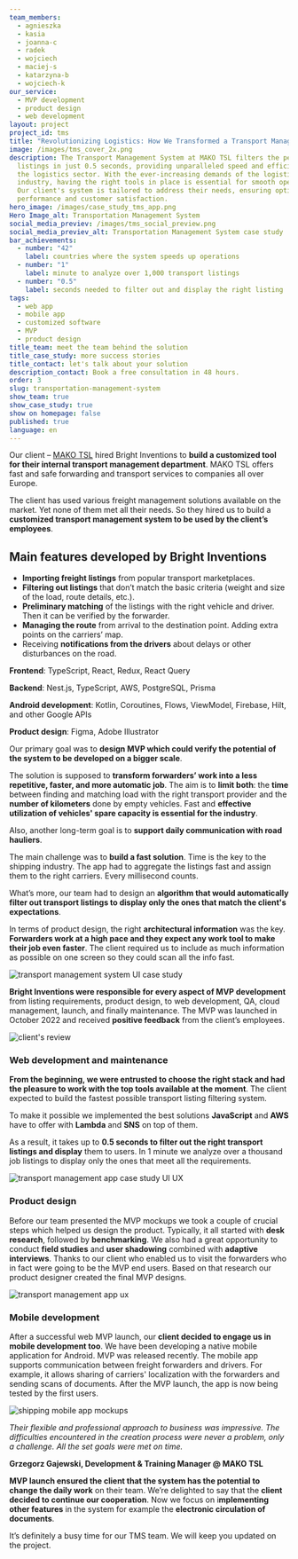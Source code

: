 ```yaml
---
team_members:
  - agnieszka
  - kasia
  - joanna-c
  - radek
  - wojciech
  - maciej-s
  - katarzyna-b
  - wojciech-k
our_service:
  - MVP development
  - product design
  - web development
layout: project
project_id: tms
title: "Revolutionizing Logistics: How We Transformed a Transport Management System"
image: /images/tms_cover_2x.png
description: The Transport Management System at MAKO TSL filters the perfect
  listings in just 0.5 seconds, providing unparalleled speed and efficiency in
  the logistics sector. With the ever-increasing demands of the logistics
  industry, having the right tools in place is essential for smooth operations.
  Our client's system is tailored to address their needs, ensuring optimal
  performance and customer satisfaction.
hero_image: /images/case_study_tms_app.png
Hero Image_alt: Transportation Management System
social_media_previev: /images/tms_social_preview.png
social_media_previev_alt: Transportation Management System case study
bar_achievements:
  - number: "42"
    label: countries where the system speeds up operations
  - number: "1"
    label: minute to analyze over 1,000 transport listings
  - number: "0.5"
    label: seconds needed to filter out and display the right listing
tags:
  - web app
  - mobile app
  - customized software
  - MVP
  - product design
title_team: meet the team behind the solution
title_case_study: more success stories
title_contact: let's talk about your solution
description_contact: Book a free consultation in 48 hours.
order: 3
slug: transportation-management-system
show_team: true
show_case_study: true
show on homepage: false
published: true
language: en
---
```

<TitleWithIcon sectionTitle="about TMS project" titleIcon="/images/three_flags.svg" titleIconAlt="bright" />

Our client – [MAKO TSL](https://makotsl.com/) hired Bright Inventions to **build a customized tool for their internal transport management department**. MAKO TSL offers fast and safe forwarding and transport services to companies all over Europe. 

The client has used various freight management solutions available on the market. Yet none of them met all their needs. So they hired us to build a **customized transport management system to be used by the client’s employees**.

<AnchorLink href='#contactForm' text='let’s talk about your project'/>

## Main features developed by Bright Inventions

* **Importing freight listings** from popular transport marketplaces.
* **Filtering out listings** that don’t match the basic criteria (weight and size of the load, route details, etc.).
* **Preliminary matching** of the listings with the right vehicle and driver. Then it can be verified by the forwarder.
* **Managing the route** from arrival to the destination point. Adding extra points on the carriers’ map.
* Receiving **notifications from the drivers** about delays or other disturbances on the road.

<TitleWithIcon sectionTitle="stack" titleIcon="/images/skills.svg" titleIconAlt="bright" />

<Gallery images='[{"src":"/images/new_typescript_logo_stack.png","alt":"TypeScript"},{"src":"/images/react.png","alt":"React"},{"src":"/images/nest.png","alt":"Nest"},{"src":"/images/aws.png","alt":"AWS"},{"src":"/images/kotlin.png","alt":"Kotlin"},{"src":"/images/new_logo_figma_stack.png","alt":"Figma"}]' />

**Frontend**: TypeScript, React, Redux, React Query

**Backend**: Nest.js, TypeScript, AWS, PostgreSQL, Prisma

**Android development**: Kotlin, Coroutines, Flows, ViewModel, Firebase, Hilt, and other Google APIs

**Product design**: Figma, Adobe Illustrator

<TitleWithIcon sectionTitle="goal" titleIcon="/images/goal_title_section.png" titleIconAlt="goal" />

Our primary goal was to **design MVP which could verify the potential of the system to be developed on a bigger scale**.

The solution is supposed to **transform forwarders’ work into a less repetitive, faster, and more automatic job**. The aim is to **limit both**: the **time** between finding and matching load with the right transport provider and the **number of kilometers** done by empty vehicles. Fast and **effective utilization of vehicles' spare capacity is essential for the industry**. 

Also, another long-term goal is to **support daily communication with road hauliers**.

<AnchorLink href='#contactForm' text='let’s talk about your project'/>

<TitleWithIcon sectionTitle="the challenge of building a transport management system" titleIcon="/images/two_flags.svg" titleIconAlt="bright" />

The main challenge was to **build a fast solution**. Time is the key to the shipping industry. The app had to aggregate the listings fast and assign them to the right carriers. Every millisecond counts.

What’s more, our team had to design an **algorithm that would automatically filter out transport listings to display only the ones that match the client's expectations**.

In terms of product design, the right **architectural information** was the key. **Forwarders work at a high pace and they expect any work tool to make their job even faster**. The client required us to include as much information as possible on one screen so they could scan all the info fast.

<div class="image"><img src="/images/tms_market_ui.png" alt="transport management system UI case study" title="undefined"  /> </div>

<TitleWithIcon sectionTitle="TMS development process" titleIcon="/images/gearwheel.svg" titleIconAlt="bright" />

**Bright Inventions were responsible for every aspect of MVP development** from listing requirements, product design, to web development, QA, cloud management, launch, and finally maintenance. The MVP was launched in October 2022 and received **positive feedback** from the client’s employees.

<div class="image"><img src="/images/case_study_tms_client_quote.png" alt="client's review" title="client's review"  /> </div>

### Web development and maintenance

**From the beginning, we were entrusted to choose the right stack and had the pleasure to work with the top tools available at the moment**. The client expected to build the fastest possible transport listing filtering system.

To make it possible we implemented the best solutions **JavaScript** and **AWS** have to offer with **Lambda** and **SNS** on top of them.

As a result, it takes up to **0.5 seconds to filter out the right transport listings and display** them to users. In 1 minute we analyze over a thousand job listings to display only the ones that meet all the requirements.

<div class="image"><img src="/images/tms_case_study_screen_map.png" alt="transport management app case study UI UX" title="undefined"  /> </div>

### Product design

Before our team presented the MVP mockups we took a couple of crucial steps which helped us design the product. Typically, it all started with **desk research**, followed by **benchmarking**. We also had a great opportunity to conduct **field studies** and **user shadowing** combined with **adaptive interviews**. Thanks to our client who enabled us to visit the forwarders who in fact were going to be the MVP end users. Based on that research our product designer created the final MVP designs.

<div class="image"><img src="/images/case_study_picture_tms_screen.png" alt="transport management app ux" title="undefined"  /> </div>

### Mobile development

After a successful web MVP launch, our **client decided to engage us in mobile development too**. We have been developing a native mobile application for Android. MVP was released recently. The mobile app supports communication between freight forwarders and drivers. For example, it allows sharing of carriers' localization with the forwarders and sending scans of documents. After the MVP launch, the app is now being tested by the first users.

<div class="image"><img src="/images/in_text_tms_mobile_mockups.png" alt="shipping mobile app mockups" title="shipping mobile app mockups"  /> </div>

<TitleWithIcon sectionTitle="client’s perspective" titleIcon="/images/clients_perspective_icon.svg" titleIconAlt="client’s perspective" />

*Their flexible and professional approach to business was impressive. The difficulties encountered in the creation process were never a problem, only a challenge. All the set goals were met on time.*

**Grzegorz Gajewski, Development & Training Manager @ MAKO TSL**

<TitleWithIcon sectionTitle="result" titleIcon="/images/results_icon_title_small.png" titleIconAlt="result" />

**MVP launch ensured the client that the system has the potential to change the daily work** on their team. We’re delighted to say that the **client decided to continue our cooperation**. Now we focus on i**mplementing other features** in the system for example the **electronic circulation of documents**.

It’s definitely a busy time for our TMS team. We will keep you updated on the project.
